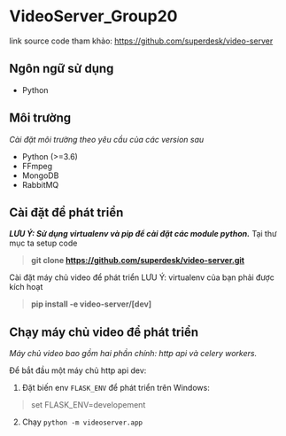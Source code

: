# VideoServer_Group20
link source code tham khảo: https://github.com/superdesk/video-server


## **Ngôn ngữ sử dụng**
- Python

## **Môi trường**
_Cài đặt môi trường theo yêu cầu của các version sau_
- Python (>=3.6)
- FFmpeg
- MongoDB
- RabbitMQ

## **Cài đặt để phát triển**
**_LƯU Ý: Sử dụng virtualenv và pip để cài đặt các module python._**
Tại thư mục ta setup code

> **git clone https://github.com/superdesk/video-server.git**

Cài đặt máy chủ video để phát triển
LƯU Ý: virtualenv của bạn phải được kích hoạt

> **pip install -e video-server/[dev]**

## **Chạy máy chủ video để phát triển**
_Máy chủ video bao gồm hai phần chính: http api và celery workers._

Để bắt đầu một máy chủ http api dev:

1. Đặt biến env `FLASK_ENV` để phát triển trên Windows:

> set FLASK_ENV=developement

2. Chạy `python -m videoserver.app`
